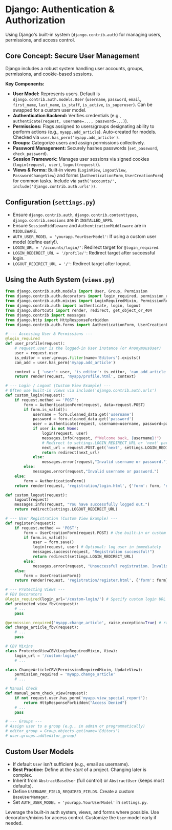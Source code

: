# Django: Authentication & Authorization

Using Django's built-in system (`django.contrib.auth`) for managing users, permissions, and access control.

## Core Concept: Secure User Management

Django includes a robust system handling user accounts, groups, permissions, and cookie-based sessions.

**Key Components:**

*   **User Model:** Represents users. Default is `django.contrib.auth.models.User` (`username`, `password`, `email`, `first_name`, `last_name`, `is_staff`, `is_active`, `is_superuser`). Can be swapped for a custom user model.
*   **Authentication Backend:** Verifies credentials (e.g., `authenticate(request, username=..., password=...)`).
*   **Permissions:** Flags assigned to users/groups designating ability to perform actions (e.g., `myapp.add_article`). Auto-created for models. Checked via `user.has_perm('myapp.add_article')`.
*   **Groups:** Categorize users and assign permissions collectively.
*   **Password Management:** Securely hashes passwords (`set_password`, `check_password`).
*   **Session Framework:** Manages user sessions via signed cookies (`login(request, user)`, `logout(request)`).
*   **Views & Forms:** Built-in views (`LoginView`, `LogoutView`, `PasswordChangeView`) and forms (`AuthenticationForm`, `UserCreationForm`) for common tasks. Include via `path('accounts/', include('django.contrib.auth.urls'))`.

## Configuration (`settings.py`)

*   Ensure `django.contrib.auth`, `django.contrib.contenttypes`, `django.contrib.sessions` are in `INSTALLED_APPS`.
*   Ensure `SessionMiddleware` and `AuthenticationMiddleware` are in `MIDDLEWARE`.
*   `AUTH_USER_MODEL = 'yourapp.YourUserModel'`: If using a custom user model (define early!).
*   `LOGIN_URL = '/accounts/login/'`: Redirect target for `@login_required`.
*   `LOGIN_REDIRECT_URL = '/profile/'`: Redirect target after successful login.
*   `LOGOUT_REDIRECT_URL = '/'`: Redirect target after logout.

## Using the Auth System (`views.py`)

```python
from django.contrib.auth.models import User, Group, Permission
from django.contrib.auth.decorators import login_required, permission_required
from django.contrib.auth.mixins import LoginRequiredMixin, PermissionRequiredMixin # For CBVs
from django.contrib.auth import authenticate, login, logout
from django.shortcuts import render, redirect, get_object_or_404
from django.contrib import messages
from django.http import HttpResponseForbidden
from django.contrib.auth.forms import AuthenticationForm, UserCreationForm # Built-in forms

# --- Accessing User & Permissions ---
@login_required
def user_profile(request):
    # request.user is the logged-in User instance (or AnonymousUser)
    user = request.user
    is_editor = user.groups.filter(name='Editors').exists()
    can_add = user.has_perm('myapp.add_article')

    context = { 'user': user, 'is_editor': is_editor, 'can_add_article': can_add }
    return render(request, 'myapp/profile.html', context)

# --- Login / Logout (Custom View Example) ---
# Often use built-in views via include('django.contrib.auth.urls')
def custom_login(request):
    if request.method == 'POST':
        form = AuthenticationForm(request, data=request.POST)
        if form.is_valid():
            username = form.cleaned_data.get('username')
            password = form.cleaned_data.get('password')
            user = authenticate(request, username=username, password=password)
            if user is not None:
                login(request, user)
                messages.info(request, f"Welcome back, {username}!")
                # Redirect to settings.LOGIN_REDIRECT_URL or 'next' parameter
                next_url = request.POST.get('next', settings.LOGIN_REDIRECT_URL)
                return redirect(next_url)
            else:
                messages.error(request,"Invalid username or password.")
        else:
            messages.error(request,"Invalid username or password.")
    else:
        form = AuthenticationForm()
    return render(request, 'registration/login.html', {'form': form, 'next': request.GET.get('next', '')})

def custom_logout(request):
    logout(request)
    messages.info(request, "You have successfully logged out.")
    return redirect(settings.LOGOUT_REDIRECT_URL)

# --- User Registration (Custom View Example) ---
def register(request):
    if request.method == 'POST':
        form = UserCreationForm(request.POST) # Use built-in or custom form
        if form.is_valid():
            user = form.save()
            login(request, user) # Optional: log user in immediately
            messages.success(request, "Registration successful!")
            return redirect(settings.LOGIN_REDIRECT_URL)
        else:
            messages.error(request, "Unsuccessful registration. Invalid information.")
    else:
        form = UserCreationForm()
    return render(request, 'registration/register.html', {'form': form})

# --- Protecting Views ---
# FBV Decorators
@login_required(login_url='/custom-login/') # Specify custom login URL if needed
def protected_view_fbv(request):
    # ...
    pass

@permission_required('myapp.change_article', raise_exception=True) # raise_exception shows 403
def change_article_fbv(request):
    # ...
    pass

# CBV Mixins
class ProtectedViewCBV(LoginRequiredMixin, View):
    login_url = '/custom-login/'
    # ...

class ChangeArticleCBV(PermissionRequiredMixin, UpdateView):
    permission_required = 'myapp.change_article'
    # ...

# Manual Check
def manual_perm_check_view(request):
    if not request.user.has_perm('myapp.view_special_report'):
        return HttpResponseForbidden("Access Denied")
    # ...
    pass

# --- Groups ---
# Assign user to a group (e.g., in admin or programmatically)
# editor_group = Group.objects.get(name='Editors')
# user.groups.add(editor_group)
```

## Custom User Models

*   If default `User` isn't sufficient (e.g., email as username).
*   **Best Practice:** Define at the *start* of a project. Changing later is complex.
*   Inherit from `AbstractBaseUser` (full control) or `AbstractUser` (keeps most defaults).
*   Define `USERNAME_FIELD`, `REQUIRED_FIELDS`. Create a custom `BaseUserManager`.
*   Set `AUTH_USER_MODEL = 'yourapp.YourUserModel'` in `settings.py`.

Leverage the built-in auth system, views, and forms where possible. Use decorators/mixins for access control. Customize the `User` model early if needed.
